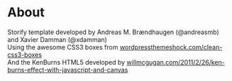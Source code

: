 # About
Storify template developed by Andreas M. Brændhaugen (@andreasmb) and Xavier Damman (@xdamman)  
Using the awesome CSS3 boxes from [wordpressthemeshock.com/clean-css3-boxes](http://www.wordpressthemeshock.com/clean-css3-boxes/)  
And the KenBurns HTML5 developed by [willmcgugan.com/2011/2/26/ken-burns-effect-with-javascript-and-canvas](http://www.willmcgugan.com/2011/2/26/ken-burns-effect-with-javascript-and-canvas/)  